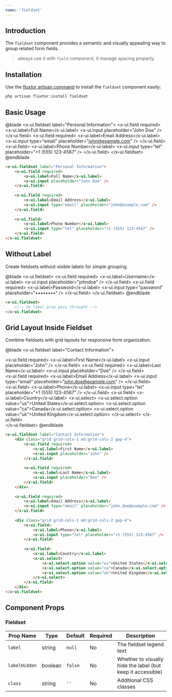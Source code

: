 ```yaml
---
name: 'fieldset'
---
```


## Introduction

The `fieldset` component provides a semantic and visually appealing way to group related form fields.

> always use it with `field` component, it manage spacing properly.

## Installation

Use the [fluxtor artisan command](/docs/guides/installation#content-component-management) to install the `fieldset` component easily:

```bash
php artisan fluxtor:install fieldset
```

## Basic Usage

@blade
<x-demo>
    <x-ui.fieldset label="Personal Information">
        <x-ui.field required>
            <x-ui.label>Full Name</x-ui.label>
            <x-ui.input placeholder="John Doe" />
        </x-ui.field>
        <x-ui.field required>
            <x-ui.label>Email Address</x-ui.label>
            <x-ui.input type="email" placeholder="john@example.com" />
        </x-ui.field>
        <x-ui.field>
            <x-ui.label>Phone Number</x-ui.label>
            <x-ui.input type="tel" placeholder="+1 (555) 123-4567" />
        </x-ui.field>
    </x-ui.fieldset>
</x-demo>
@endblade

```html
<x-ui.fieldset label="Personal Information">
    <x-ui.field required>
        <x-ui.label>Full Name</x-ui.label>
        <x-ui.input placeholder="John Doe" />
    </x-ui.field>
    
    <x-ui.field required>
        <x-ui.label>Email Address</x-ui.label>
        <x-ui.input type="email" placeholder="john@example.com" />
    </x-ui.field>
    
    <x-ui.field>
        <x-ui.label>Phone Number</x-ui.label>
        <x-ui.input type="tel" placeholder="+1 (555) 123-4567" />
    </x-ui.field>
</x-ui.fieldset>
```

## Without Label

Create fieldsets without visible labels for simple grouping.

@blade
<x-demo>
    <x-ui.fieldset>
        <x-ui.field required>
            <x-ui.label>Username</x-ui.label>
            <x-ui.input placeholder="johndoe" />
        </x-ui.field>
        <!--  -->
        <x-ui.field required>
            <x-ui.label>Password</x-ui.label>
            <x-ui.input type="password" placeholder="••••••••" />
        </x-ui.field>
    </x-ui.fieldset>
</x-demo>
@endblade

```html
<x-ui.fieldset>
    <!-- no label prop pass throught -->
</x-ui.fieldset>
```

## Grid Layout Inside Fieldset

Combine fieldsets with grid layouts for responsive form organization.

@blade
<x-demo>
    <x-ui.fieldset label="Contact Information">
        <div class="grid grid-cols-1 md:grid-cols-2 gap-4">
            <x-ui.field required>
                <x-ui.label>First Name</x-ui.label>
                <x-ui.input placeholder="John" />
            </x-ui.field>
            <!--  -->
            <x-ui.field required>
                <x-ui.label>Last Name</x-ui.label>
                <x-ui.input placeholder="Doe" />
            </x-ui.field>
        </div>
        <!--  -->
        <x-ui.field required>
            <x-ui.label>Email Address</x-ui.label>
            <x-ui.input type="email" placeholder="john.doe@example.com" />
        </x-ui.field>
        <!--  -->
        <div class="grid grid-cols-1 md:grid-cols-2 gap-4">
            <x-ui.field>
                <x-ui.label>Phone</x-ui.label>
                <x-ui.input type="tel" placeholder="+1 (555) 123-4567" />
            </x-ui.field>
            <!--  -->
            <x-ui.field>
                <x-ui.label>Country</x-ui.label>
                <x-ui.select>
                    <x-ui.select.option value="us">United States</x-ui.select.option>
                    <x-ui.select.option value="ca">Canada</x-ui.select.option>
                    <x-ui.select.option value="uk">United Kingdom</x-ui.select.option>
                </x-ui.select>
            </x-ui.field>
        </div>
    </x-ui.fieldset>
</x-demo>
@endblade

```html
<x-ui.fieldset label="Contact Information">
    <div class="grid grid-cols-1 md:grid-cols-2 gap-4">
        <x-ui.field required>
            <x-ui.label>First Name</x-ui.label>
            <x-ui.input placeholder="John" />
        </x-ui.field>
        
        <x-ui.field required>
            <x-ui.label>Last Name</x-ui.label>
            <x-ui.input placeholder="Doe" />
        </x-ui.field>
    </div>
    
    <x-ui.field required>
        <x-ui.label>Email Address</x-ui.label>
        <x-ui.input type="email" placeholder="john.doe@example.com" />
    </x-ui.field>
    
    <div class="grid grid-cols-1 md:grid-cols-2 gap-4">
        <x-ui.field>
            <x-ui.label>Phone</x-ui.label>
            <x-ui.input type="tel" placeholder="+1 (555) 123-4567" />
        </x-ui.field>
        
        <x-ui.field>
            <x-ui.label>Country</x-ui.label>
            <x-ui.select>
                <x-ui.select.option value="us">United States</x-ui.select.option>
                <x-ui.select.option value="ca">Canada</x-ui.select.option>
                <x-ui.select.option value="uk">United Kingdom</x-ui.select.option>
            </x-ui.select>
        </x-ui.field>
    </div>
</x-ui.fieldset>
```

## Component Props

### Fieldset

| Prop Name | Type | Default | Required | Description |
|-----------|------|---------|----------|-------------|
| `label` | string | `null` | No | The fieldset legend text |
| `labelHidden` | boolean | `false` | No | Whether to visually hide the label (but keep it accessible) |
| `class` | string | `''` | No | Additional CSS classes |

